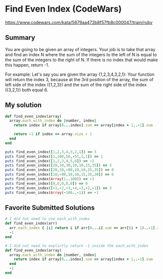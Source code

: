 # Find Even Index (CodeWars)
https://www.codewars.com/kata/5679aa472b8f57fb8c000047/train/ruby

## Summary
You are going to be given an array of integers. Your job is to take that array and find an index N where the sum of the integers to the left of N is equal to the sum of the integers to the right of N. If there is no index that would make this happen, return -1.

For example:
Let's say you are given the array {1,2,3,4,3,2,1}:
Your function will return the index 3, because at the 3rd position of the array, the sum of left side of the index ({1,2,3}) and the sum of the right side of the index ({3,2,1}) both equal 6.

## My solution
```rb
def find_even_index(array)
  array.each_with_index do |number, index|
    return index if array[0...index].sum == array[index + 1..-1].sum

    return -1 if index == array.size - 1
  end
end

puts find_even_index([1,2,3,4,3,2,1]) == 3
puts find_even_index([1,100,50,-51,1,1]) == 1
puts find_even_index([1,2,3,4,5,6]) == -1
puts find_even_index([20,10,30,10,10,15,35]) == 3
puts find_even_index([20,10,-80,10,10,15,35]) == 0
puts find_even_index([10,-80,10,10,15,35,20]) == 6
puts find_even_index(Array(1..100)) == -1
puts find_even_index([0,0,0,0,0]) == 0
puts find_even_index([-1,-2,-3,-4,-3,-2,-1]) == 3
puts find_even_index(Array(-100..-1)) == -1
```

## Favorite Submitted Solutions

```rb
# I did not need to use each_with_index
def find_even_index(arr)
  arr.each_index { |i| return i if arr[0...i].sum == arr[(i + 1)..-1].sum }
  -1
end

# I did not need to explictly return -1 inside the each_with_index
def find_even_index(array)
  array.each_with_index do |number, index|
    return index if array[0...index].sum == array[index + 1..-1].sum
  end
  -1
end
```
